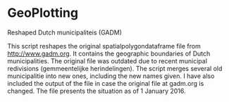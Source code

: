 # GeoPlotting
Reshaped Dutch municipaliteis (GADM)

This script reshapes the original spatialpolygondataframe file from http://www.gadm.org.
It contains the geographic boundaries of Dutch municipalities.
The original file was outdated due to recent municipal redivisions (gemmeentelijke herindelingen).
The script merges several old municipalitie into new ones, including the new names given.
I have also included the output of the file in case the original file at gadm.org is changed.
The file presents the situation as of 1 January 2016.

